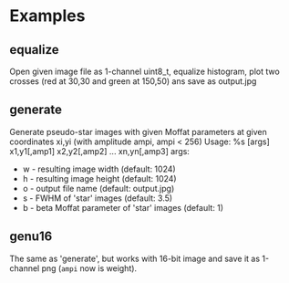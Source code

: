 Examples
========

## equalize
Open given image file as 1-channel uint8_t, equalize histogram, plot two crosses (red at 30,30 and green at 150,50) ans save as output.jpg

## generate
Generate pseudo-star images with given Moffat parameters at given coordinates xi,yi (with amplitude ampi, ampi < 256)
Usage: %s [args] x1,y1[,amp1] x2,y2[,amp2] ... xn,yn[,amp3]
args: 

- w - resulting image width (default: 1024)
- h - resulting image height (default: 1024)
- o - output file name (default: output.jpg)
- s - FWHM of 'star' images (default: 3.5)
- b - beta Moffat parameter of 'star' images (default: 1)

## genu16
The same as 'generate', but works with 16-bit image and save it as 1-channel png (`ampi` now is weight).
